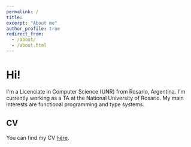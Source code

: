 ```yaml
---
permalink: /
title: 
excerpt: "About me"
author_profile: true
redirect_from: 
  - /about/
  - /about.html
---
```


# Hi!

I'm a Licenciate in Computer Science (UNR) from Rosario, Argentina. 
I'm currently working as a TA at the National University of Rosario.
My main interests are functional programming and type systems.

## CV

You can find my CV [here](https://antoniolocascio.github.io/files/cv_en.pdf).